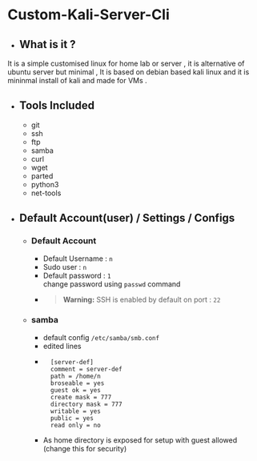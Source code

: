 # Custom-Kali-Server-Cli

- ## What is it ?
It is a simple customised linux for home lab or server , it is alternative of ubuntu server but minimal , It is based on debian based kali linux and it is mininmal install of kali and made for VMs .

- ## Tools Included
    - git
    - ssh
    - ftp 
    - samba
    - curl
    - wget
    - parted
    - python3 
    - net-tools

- ## Default Account(user) / Settings / Configs
    
    - ### Default Account
        - Default Username : `n`
        - Sudo user : `n`
        - Default password : `1`  
            change password using `passwd` command  
        - > **Warning:** SSH is enabled by default on port : `22`     
    - ### samba
        - default config `/etc/samba/smb.conf`
        - edited lines
        - ``` 
            [server-def]
            comment = server-def
            path = /home/n
            broseable = yes
            guest ok = yes
            create mask = 777
            directory mask = 777
            writable = yes
            public = yes
            read only = no 
        -   As home directory is exposed for setup with guest allowed (change this  for security)
